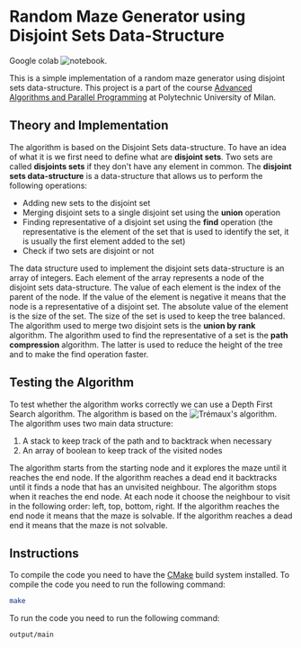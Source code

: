 # Random Maze Generator using Disjoint Sets Data-Structure

Google colab ![notebook](https://colab.research.google.com/drive/15ZASwkjss7a_Pg8qqG4KitJWukR0nDj7?usp=sharing).

This is a simple implementation of a random maze generator using disjoint sets data-structure. This project is a part of the course [Advanced Algorithms and Parallel Programming](https://www4.ceda.polimi.it/manifesti/manifesti/controller/ManifestoPublic.do?EVN_DETTAGLIO_RIGA_MANIFESTO=evento&aa=2022&k_cf=225&k_corso_la=481&k_indir=T2A&codDescr=095946&lang=EN&semestre=1&idGruppo=4475&idRiga=281839) at Polytechnic University of Milan.

## Theory and Implementation

The algorithm is based on the Disjoint Sets data-structure. To have an idea of what it is we first need to define what are  **disjoint sets**. Two sets are called **disjoints sets** if they don't have any element in common. The **disjoint sets data-structure** is a data-structure that allows us to perform the following operations:
- Adding new sets to the disjoint set
- Merging disjoint sets to a single disjoint set using the **union** operation
- Finding representative of a disjoint set using the **find** operation (the representative is the element of the set that is used to identify the set, it is usually the first element added to the set)
- Check if two sets are disjoint or not

The data structure used to implement the disjoint sets data-structure is an array of integers. Each element of the array represents a node of the disjoint sets data-structure. The value of each element is the index of the parent of the node. If the value of the element is negative it means that the node is a representative of a disjoint set. The absolute value of the element is the size of the set. The size of the set is used to keep the tree balanced. The algorithm used to merge two disjoint sets is the **union by rank** algorithm. The algorithm used to find the representative of a set is the **path compression** algorithm. The latter is used to reduce the height of the tree and to make the find operation faster.

## Testing the Algorithm
To test whether the algorithm works correctly we can use a Depth First Search algorithm. The algorithm is based on the ![Trémaux's algorithm](https://www.wikiwand.com/en/Maze_solving_algorithm#Tr%C3%A9maux's_algorithm). The algorithm uses two main data structure:
1. A stack to keep track of the path and to backtrack when necessary
2. An array of boolean to keep track of the visited nodes

The algorithm starts from the starting node and it explores the maze until it reaches the end node. If the algorithm reaches a dead end it backtracks until it finds a node that has an unvisited neighbour. The algorithm stops when it reaches the end node. At each node it choose the neighbour to visit in the following order: left, top, bottom, right. If the algorithm reaches the end node it means that the maze is solvable. If the algorithm reaches a dead end it means that the maze is not solvable.

## Instructions
To compile the code you need to have the [CMake](https://cmake.org/) build system installed. To compile the code you need to run the following command:
```bash
make
```

To run the code you need to run the following command:
```bash
output/main
```